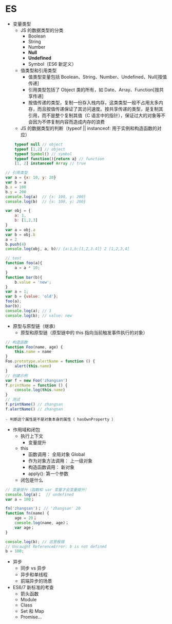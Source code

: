 # ES
- 变量类型
    - JS 的数据类型的分类
        - Boolean
        - String
        - Number
        - **Null**
        - **Undefined**
        - Symbol（ES6 新定义）
    - 值类型和引用类型
        - 值类型变量包括 Boolean、String、Number、Undefined、Null[按值传递]
        - 引用类型包括了 Object 类的所有，如 Date、Array、Function[按共享传递]
        - 按值传递的类型，复制一份存入栈内存，这类类型一般不占用太多内存，而且按值传递保证了其访问速度。按共享传递的类型，是复制其引用，而不是整个复制其值（C 语言中的指针），保证过大的对象等不会因为不停复制内容而造成内存的浪费
    - JS 的数据类型的判断（typeof || instanceof: 用于实例和构造函数的对应）
```js
    typeof null // object
    typeof [1,2] // object
    typeof Symbol() // symbol
    typeof function(){return a} // function
    [1, 2] instanceof Array // true
```
```js
// 引用类型
var a = {x: 10, y: 20}
var b = a
b.x = 100
b.y = 200
console.log(a)  // {x: 100, y: 200}
console.log(b)  // {x: 100, y: 200}
```
```js
var obj = {
    a: 1,
    b: [1,2,3]
}
var a = obj.a
var b = obj.b
a = 2
b.push(4)
console.log(obj, a, b)// {a:1,b:[1,2,3.4]} 2 [1,2,3,4]
```
```js
// test
function foo(a){
    a = a * 10;
}
function bar(b){
    b.value = 'new';
}
var a = 1;
var b = {value: 'old'};
foo(a);
bar(b);
console.log(a); // 1
console.log(b); // value: new
```
    
- 原型与原型链（继承）
    - 原型和原型链（原型链中的 this 指向当前触发事件执行的对象）
```js
// 构造函数
function Foo(name, age) {
    this.name = name
}
Foo.prototype.alertName = function () {
    alert(this.name)
}
// 创建示例
var f = new Foo('zhangsan')
f.printName = function () {
    console.log(this.name)
}
// 测试
f.printName() // zhangsan
f.alertName() // zhangsan
```
    - 判断这个属性是不是对象本身的属性（ hasOwnProperty ）
- 作用域和闭包
    - 执行上下文
        - 变量提升
    - this
        - 函数调用： 全局对象 Global
        - 作为对象方法调用： 上一级对象
        - 构造函数调用： 新对象
        - apply(): 第一个参数
    - 闭包是什么
```js
// 变量提升（函数和 var 变量才会变量提升）
console.log(a)；  // undefined
var a = 100；

fn('zhangsan')； // 'zhangsan' 20
function fn(name) {
    age = 20；
    console.log(name, age)；
    var age；
}

console.log(b); // 这里报错
// Uncaught ReferenceError: b is not defined
b = 100;
```
- 异步
    - 同步 vs 异步
    - 异步和单线程
    - 前端异步的场景
- ES6/7 新标准的考查
    - 箭头函数
    - Module
    - Class
    - Set 和 Map
    - Promise...
